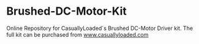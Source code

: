 # Brushed-DC-Motor-Kit
Online Repository for CasuallyLoaded`s Brushed DC-Motor Driver kit. The full kit can be purchased from www.casuallyloaded.com
